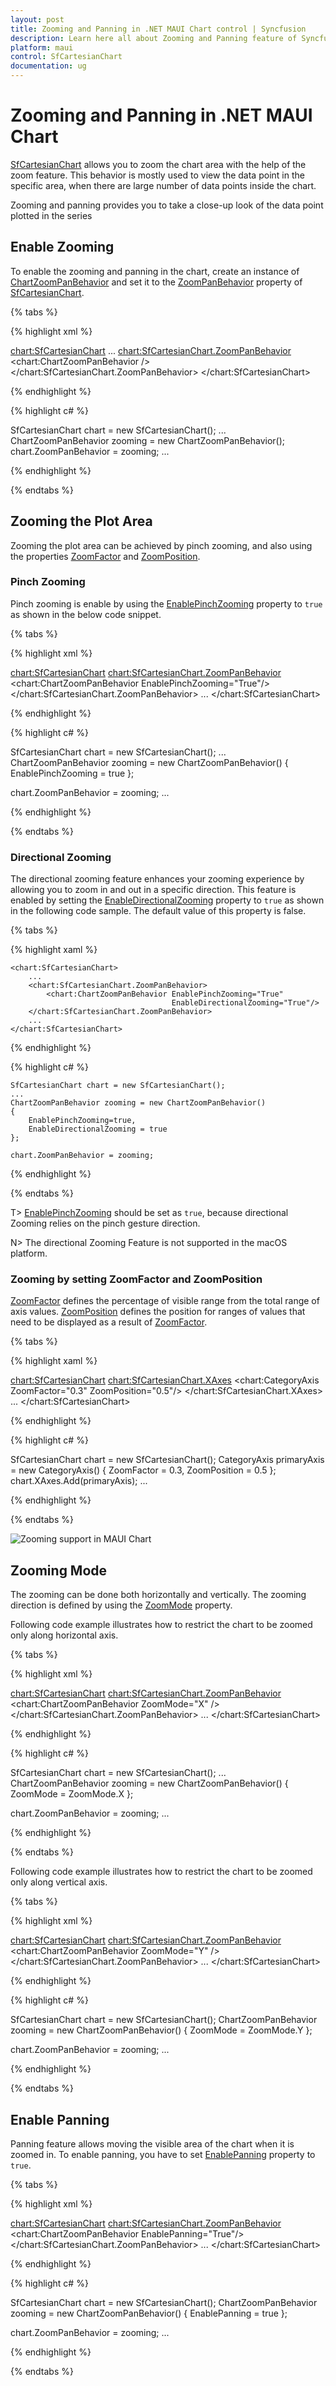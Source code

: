 ```yaml
---
layout: post
title: Zooming and Panning in .NET MAUI Chart control | Syncfusion
description: Learn here all about Zooming and Panning feature of Syncfusion .NET MAUI Chart(SfCartesianChart) control.
platform: maui
control: SfCartesianChart
documentation: ug
---
```


# Zooming and Panning in .NET MAUI Chart

[SfCartesianChart](https://help.syncfusion.com/cr/maui/Syncfusion.Maui.Charts.SfCartesianChart.html?tabs=tabid-1) allows you to zoom the chart area with the help of the zoom feature. This behavior is mostly used to view the data point in the specific area, when there are large number of data points inside the chart.

Zooming and panning provides you to take a close-up look of the data point plotted in the series

## Enable Zooming

To enable the zooming and panning in the chart, create an instance of [ChartZoomPanBehavior](https://help.syncfusion.com/cr/maui/Syncfusion.Maui.Charts.ChartZoomPanBehavior.html?tabs=tabid-1) and set it to the [ZoomPanBehavior](https://help.syncfusion.com/cr/maui/Syncfusion.Maui.Charts.SfCartesianChart.html#Syncfusion_Maui_Charts_SfCartesianChart_ZoomPanBehavior) property of [SfCartesianChart](https://help.syncfusion.com/cr/maui/Syncfusion.Maui.Charts.SfCartesianChart.html?tabs=tabid-1).

{% tabs %}

{% highlight xml %}

<chart:SfCartesianChart>
    ...
<chart:SfCartesianChart.ZoomPanBehavior>
        <chart:ChartZoomPanBehavior />
    </chart:SfCartesianChart.ZoomPanBehavior>
</chart:SfCartesianChart>

{% endhighlight %}

{% highlight c# %}

SfCartesianChart chart = new SfCartesianChart();
...
ChartZoomPanBehavior zooming = new ChartZoomPanBehavior();
chart.ZoomPanBehavior = zooming;
...

{% endhighlight %}

{% endtabs %}

## Zooming the Plot Area

Zooming the plot area can be achieved by pinch zooming, and also using the properties [ZoomFactor](https://help.syncfusion.com/cr/maui/Syncfusion.Maui.Charts.ChartAxis.html#Syncfusion_Maui_Charts_ChartAxis_ZoomFactor) and [ZoomPosition](https://help.syncfusion.com/cr/maui/Syncfusion.Maui.Charts.ChartAxis.html#Syncfusion_Maui_Charts_ChartAxis_ZoomPosition).

### Pinch Zooming

Pinch zooming is enable by using the [EnablePinchZooming](https://help.syncfusion.com/cr/maui/Syncfusion.Maui.Charts.ChartZoomPanBehavior.html#Syncfusion_Maui_Charts_ChartZoomPanBehavior_EnablePinchZooming) property to `true` as shown in the below code snippet.

{% tabs %}

{% highlight xml %}

<chart:SfCartesianChart>
    <chart:SfCartesianChart.ZoomPanBehavior>
        <chart:ChartZoomPanBehavior EnablePinchZooming="True"/>
    </chart:SfCartesianChart.ZoomPanBehavior>
    ...
</chart:SfCartesianChart>

{% endhighlight %}

{% highlight c# %}

SfCartesianChart chart = new SfCartesianChart();
...
ChartZoomPanBehavior zooming = new ChartZoomPanBehavior()
{
    EnablePinchZooming = true
};

chart.ZoomPanBehavior = zooming;
...

{% endhighlight %}

{% endtabs %}

### Directional Zooming

The directional zooming feature enhances your zooming experience by allowing you to zoom in and out in a specific direction. This feature is enabled by setting the [EnableDirectionalZooming]() property to `true` as shown in the following code sample. The default value of this property is false.

{% tabs %}

{% highlight xaml %}

    <chart:SfCartesianChart>
        ...
        <chart:SfCartesianChart.ZoomPanBehavior>
            <chart:ChartZoomPanBehavior EnablePinchZooming="True"
                                        EnableDirectionalZooming="True"/>
        </chart:SfCartesianChart.ZoomPanBehavior>
        ...
    </chart:SfCartesianChart>

{% endhighlight %}

{% highlight c# %}

    SfCartesianChart chart = new SfCartesianChart();
    ...
    ChartZoomPanBehavior zooming = new ChartZoomPanBehavior()
    {
        EnablePinchZooming=true,
        EnableDirectionalZooming = true
    };

    chart.ZoomPanBehavior = zooming;

{% endhighlight %}

{% endtabs %}

T> [EnablePinchZooming](https://help.syncfusion.com/cr/maui/Syncfusion.Maui.Charts.ChartZoomPanBehavior.html#Syncfusion_Maui_Charts_ChartZoomPanBehavior_EnablePinchZooming) should be set as `true`, because directional Zooming relies on the pinch gesture direction.

N> The directional Zooming Feature is not supported in the macOS platform.

### Zooming by setting ZoomFactor and ZoomPosition

[ZoomFactor](https://help.syncfusion.com/cr/maui/Syncfusion.Maui.Charts.ChartAxis.html#Syncfusion_Maui_Charts_ChartAxis_ZoomFactor) defines the percentage of visible range from the total range of axis values. [ZoomPosition](https://help.syncfusion.com/cr/maui/Syncfusion.Maui.Charts.ChartAxis.html#Syncfusion_Maui_Charts_ChartAxis_ZoomPosition) defines the position for ranges of values that need to be displayed as a result of [ZoomFactor](https://help.syncfusion.com/cr/maui/Syncfusion.Maui.Charts.ChartAxis.html#Syncfusion_Maui_Charts_ChartAxis_ZoomFactor). 

{% tabs %}

{% highlight xaml %}

<chart:SfCartesianChart>
    <chart:SfCartesianChart.XAxes>
        <chart:CategoryAxis ZoomFactor="0.3"
							ZoomPosition="0.5"/>
    </chart:SfCartesianChart.XAxes>
    ...
</chart:SfCartesianChart>

{% endhighlight %}

{% highlight c# %}

SfCartesianChart chart = new SfCartesianChart();
CategoryAxis primaryAxis = new CategoryAxis()
{
    ZoomFactor = 0.3,
    ZoomPosition = 0.5
};
chart.XAxes.Add(primaryAxis);
...

{% endhighlight %}

{% endtabs %}

![Zooming support in MAUI Chart](Zooming-and-panning_images/maui_chart_zooming.jpg)

## Zooming Mode

The zooming can be done both horizontally and vertically. The zooming direction is defined by using the [ZoomMode](https://help.syncfusion.com/cr/maui/Syncfusion.Maui.Charts.ChartZoomPanBehavior.html#Syncfusion_Maui_Charts_ChartZoomPanBehavior_ZoomMode) property.

Following code example illustrates how to restrict the chart to be zoomed only along horizontal axis.

{% tabs %}

{% highlight xml %}

<chart:SfCartesianChart>
    <chart:SfCartesianChart.ZoomPanBehavior>
        <chart:ChartZoomPanBehavior ZoomMode="X" />
    </chart:SfCartesianChart.ZoomPanBehavior>
    ...
</chart:SfCartesianChart>

{% endhighlight %}

{% highlight c# %}

SfCartesianChart chart = new SfCartesianChart();
...
ChartZoomPanBehavior zooming = new ChartZoomPanBehavior()
{
    ZoomMode = ZoomMode.X
};

chart.ZoomPanBehavior = zooming;
...

{% endhighlight %}

{% endtabs %}

Following code example illustrates how to restrict the chart to be zoomed only along vertical axis.

{% tabs %}

{% highlight xml %}

<chart:SfCartesianChart>
    <chart:SfCartesianChart.ZoomPanBehavior>
        <chart:ChartZoomPanBehavior ZoomMode="Y" />
    </chart:SfCartesianChart.ZoomPanBehavior>
    ...
</chart:SfCartesianChart>

{% endhighlight %}

{% highlight c# %}

SfCartesianChart chart = new SfCartesianChart();
ChartZoomPanBehavior zooming = new ChartZoomPanBehavior()
{
    ZoomMode = ZoomMode.Y
};

chart.ZoomPanBehavior = zooming;
...

{% endhighlight %}

{% endtabs %}

## Enable Panning

Panning feature allows moving the visible area of the chart when it is zoomed in. To enable panning, you have to set [EnablePanning](https://help.syncfusion.com/cr/maui/Syncfusion.Maui.Charts.ChartZoomPanBehavior.html#Syncfusion_Maui_Charts_ChartZoomPanBehavior_EnablePanning) property to `true`.

{% tabs %}

{% highlight xml %}

<chart:SfCartesianChart>
    <chart:SfCartesianChart.ZoomPanBehavior>
        <chart:ChartZoomPanBehavior EnablePanning="True"/>
    </chart:SfCartesianChart.ZoomPanBehavior>
    ...
</chart:SfCartesianChart>

{% endhighlight %}

{% highlight c# %}

SfCartesianChart chart = new SfCartesianChart();
ChartZoomPanBehavior zooming = new ChartZoomPanBehavior()
{
    EnablePanning = true
};

chart.ZoomPanBehavior = zooming;
...

{% endhighlight %}

{% endtabs %}